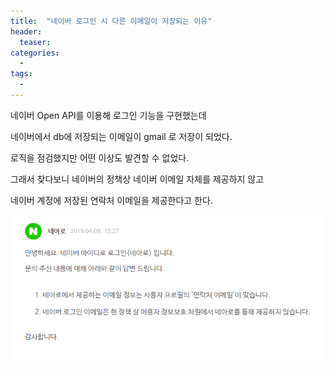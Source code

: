 ```yaml
---
title:  "네이버 로그인 시 다른 이메일이 저장되는 이유"
header:
  teaser: 
categories: 
  - 
tags:
  - 
---
```


네이버 Open API를 이용해 로그인 기능을 구현했는데 

네이버에서 db에 저장되는 이메일이 gmail 로 저장이 되었다.

로직을 점검했지만 어떤 이상도 발견할 수 없었다.

그래서 찾다보니 네이버의 정책상 네이버 이메일 자체를 제공하지 않고

네이버 계정에 저장된 연락처 이메일을 제공한다고 한다.

<img src="/assets/img/20201023/naver.png">